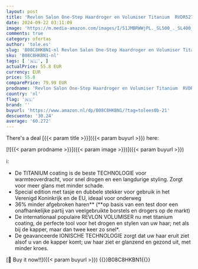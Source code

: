 ```yaml
---
layout: post
title: 'Revlon Salon One-Step Haardroger en Volumiser Titanium  RVDR5279UKE'
date: 2024-09-22 03:11:09
image: 'https://m.media-amazon.com/images/I/51JMBRWWjPL._SL500_._SL400_.jpg'
comments: true
category: ofertas
author: 'tole.es'
slug: 'B08C8HKBN1-nl Revlon Salon One-Step Haardroger en Volumiser Titanium...'
sku: 'B08C8HKBN1-nl'
tags: [ '🇳🇱', ]
actualPrice: 55.8 EUR
currency: EUR
price: 55.8
comparePrice: 79.99 EUR
prodname: 'Revlon Salon One-Step Haardroger en Volumiser Titanium  RVDR5279UKE'
country: 'nl'
flag: '🇳🇱'
brand: ''
buyurl: 'https://www.amazon.nl/dp/B08C8HKBN1/?tag=tolees0b-21'
descuento: '30.24'
average: '60.272'
---
```


There's a deal [{{< param title >}}]({{< param buyurl >}})  here:

[![{{< param prodname >}}]({{< param image >}})]({{< param buyurl >}})

ℹ️:

- De TITANIUM coating is de beste TECHNOLOGIE voor warmteoverdracht, voor snel drogen en een langdurige styling. Zorgt voor meer glans met minder schade.
- Special edition met tasje en dubbele stekker voor gebruik in het Verenigd Koninkrijk en de EU, ideaal voor onderweg
- 36% minder afgebroken haren** (**op basis van een test door een onafhankelijke partij van veelgebruikte borstels en drogers op de markt)
- De internationaal populaire REVLON VOLUMISER nu met titanium coating, de perfecte tool voor het drogen en stylen van uw haar; net als bij de kapper, maar dan twee keer zo snel*.
- De geavanceerde IONISCHE TECHNOLOGIE zorgt dat uw haar eruit ziet alsof u van de kapper komt; uw haar ziet er glanzend en gezond uit, met minder kroes.

[🛒 Buy it now!!]({{< param buyurl >}})
{{<world>}}B08C8HKBN1{{</world>}}
